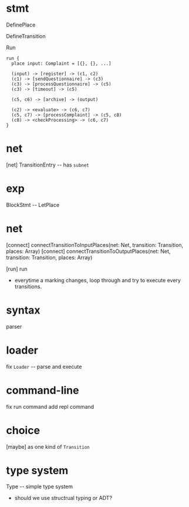 # stmt

DefinePlace

DefineTransition

Run

```
run {
  place input: Complaint = [{}, {}, ...]

  (input) -> [register] -> (c1, c2)
  (c1) -> [sendQuestionnaire] -> (c3)
  (c3) -> [processQuestionnaire] -> (c5)
  (c3) -> [timeout] -> (c5)

  (c5, c6) -> [archive] -> (output)

  (c2) -> <evaluate> -> (c6, c7)
  (c5, c7) -> [processComplaint] -> (c5, c8)
  (c8) -> <checkProcessing> -> (c6, c7)
}
```

# net

[net] TransitionEntry -- has `subnet`

# exp

BlockStmt -- LetPlace

# net

[connect] connectTransitionToInputPlaces(net: Net, transition: Transition, places: Array<Place>)
[connect] connectTransitionToOutputPlaces(net: Net, transition: Transition, places: Array<Place>)

[run] run

- everytime a marking changes,
  loop through and try to execute every transitions.

# syntax

parser

# loader

fix `Loader` -- parse and execute

# command-line

fix run command
add repl command

# choice

[maybe] as one kind of `Transition`

# type system

Type -- simple type system

- should we use structrual typing or ADT?

